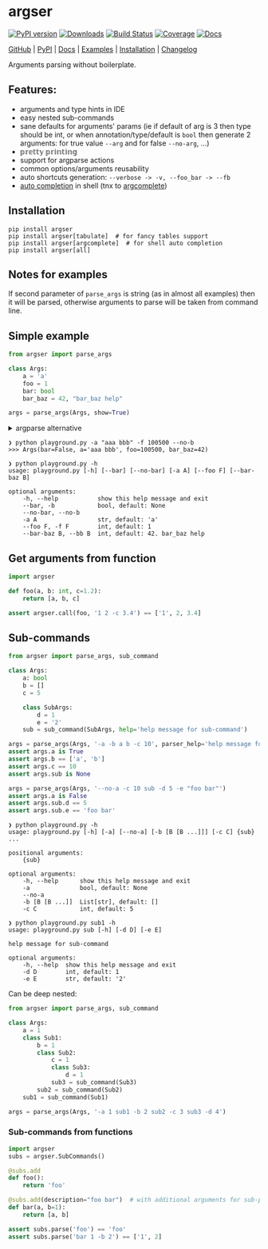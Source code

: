 # argser

[![PyPI version](https://badge.fury.io/py/argser.svg)](http://badge.fury.io/py/argser)
[![Downloads](https://pepy.tech/badge/argser)](https://pepy.tech/project/argser)
[![Build Status](https://github.com/vanyakosmos/argser/workflows/tests/badge.svg)](https://github.com/vanyakosmos/argser/actions?workflow=tests)
[![Coverage](https://codecov.io/gh/vanyakosmos/argser/branch/master/graph/badge.svg)](https://codecov.io/gh/vanyakosmos/argser)
[![Docs](https://readthedocs.org/projects/argser/badge/?version=stable)](https://argser.readthedocs.io/en/stable/)

[GitHub](https://github.com/vanyakosmos/argser) |
[PyPI](https://pypi.org/project/argser/) |
[Docs](https://argser.readthedocs.io/en/stable) |
[Examples](https://argser.readthedocs.io/en/stable/examples.html) |
[Installation](https://argser.readthedocs.io/en/stable/installation.html) |
[Changelog](CHANGELOG.md)

Arguments parsing without boilerplate.

## Features:
- arguments and type hints in IDE
- easy nested sub-commands
- sane defaults for arguments' params (ie if default of arg is 3 then type should be int, or when annotation/type/default is `bool` then generate 2 arguments: for true value `--arg` and for false `--no-arg`, ...)
- 𝕡𝕣𝕖𝕥𝕥𝕪 𝕡𝕣𝕚𝕟𝕥𝕚𝕟𝕘
- support for argparse actions
- common options/arguments reusability
- auto shortcuts generation: `--verbose -> -v, --foo_bar -> --fb`
- [auto completion](https://argser.readthedocs.io/en/latest/examples.html#auto-completion) in shell (tnx to [argcomplete](https://argcomplete.readthedocs.io/en/latest/))


## Installation

```text
pip install argser
pip install argser[tabulate]  # for fancy tables support
pip install argser[argcomplete]  # for shell auto completion
pip install argser[all]
```


## Notes for examples

If second parameter of `parse_args` is string (as in almost all examples) then it will be parsed,
otherwise arguments to parse will be taken from command line.


## Simple example

```python
from argser import parse_args

class Args:
    a = 'a'
    foo = 1
    bar: bool
    bar_baz = 42, "bar_baz help"

args = parse_args(Args, show=True)
```

<details>
<summary>argparse alternative</summary>

```python
from argparse import ArgumentParser

parser = ArgumentParser()
parser.add_argument('-a', type=str, default='a', help="str, default: 'a'")
parser.add_argument('--foo', '-f', dest='foo', type=int, default=1, help="int, default: 1")
parser.add_argument('--bar', '-b', dest='bar', action='store_true', help="bool, default: None")
parser.add_argument('--no-bar', '--no-b', dest='bar', action='store_false')
parser.set_defaults(bar=None)
parser.add_argument('--bar-baz', dest='bar_baz', default=42, help="int, default: 42. bar_baz help")

args = parser.parse_args()
print(args)
```
</details>

```text
❯ python playground.py -a "aaa bbb" -f 100500 --no-b
>>> Args(bar=False, a='aaa bbb', foo=100500, bar_baz=42)
```

```text
❯ python playground.py -h
usage: playground.py [-h] [--bar] [--no-bar] [-a A] [--foo F] [--bar-baz B]

optional arguments:
    -h, --help           show this help message and exit
    --bar, -b            bool, default: None
    --no-bar, --no-b
    -a A                 str, default: 'a'
    --foo F, -f F        int, default: 1
    --bar-baz B, --bb B  int, default: 42. bar_baz help
```


## Get arguments from function

```python
import argser

def foo(a, b: int, c=1.2):
    return [a, b, c]

assert argser.call(foo, '1 2 -c 3.4') == ['1', 2, 3.4]
```


## Sub-commands

```python
from argser import parse_args, sub_command

class Args:
    a: bool
    b = []
    c = 5

    class SubArgs:
        d = 1
        e = '2'
    sub = sub_command(SubArgs, help='help message for sub-command')

args = parse_args(Args, '-a -b a b -c 10', parser_help='help message for root parser')
assert args.a is True
assert args.b == ['a', 'b']
assert args.c == 10
assert args.sub is None

args = parse_args(Args, '--no-a -c 10 sub -d 5 -e "foo bar"')
assert args.a is False
assert args.sub.d == 5
assert args.sub.e == 'foo bar'
```

```text
❯ python playground.py -h
usage: playground.py [-h] [-a] [--no-a] [-b [B [B ...]]] [-c C] {sub} ...

positional arguments:
    {sub}

optional arguments:
    -h, --help      show this help message and exit
    -a              bool, default: None
    --no-a
    -b [B [B ...]]  List[str], default: []
    -c C            int, default: 5
```

```text
❯ python playground.py sub1 -h
usage: playground.py sub [-h] [-d D] [-e E]

help message for sub-command

optional arguments:
    -h, --help  show this help message and exit
    -d D        int, default: 1
    -e E        str, default: '2'
```

Can be deep nested:
```python
from argser import parse_args, sub_command

class Args:
    a = 1
    class Sub1:
        b = 1
        class Sub2:
            c = 1
            class Sub3:
                d = 1
            sub3 = sub_command(Sub3)
        sub2 = sub_command(Sub2)
    sub1 = sub_command(Sub1)

args = parse_args(Args, '-a 1 sub1 -b 2 sub2 -c 3 sub3 -d 4')
```


### Sub-commands from functions

```python
import argser
subs = argser.SubCommands()

@subs.add
def foo():
    return 'foo'

@subs.add(description="foo bar")  # with additional arguments for sub-parser
def bar(a, b=1):
    return [a, b]

assert subs.parse('foo') == 'foo'
assert subs.parse('bar 1 -b 2') == ['1', 2]
```
